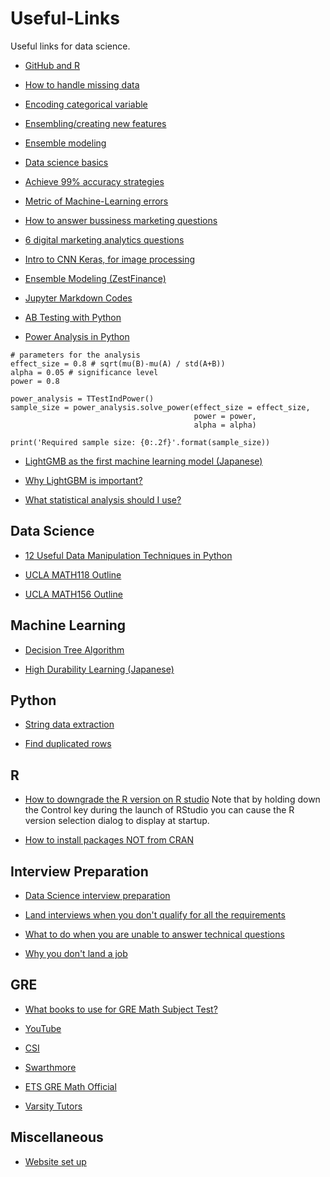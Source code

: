 # Useful-Links
Useful links for data science.

- [GitHub and R](https://resources.github.com/whitepapers/github-and-rstudio/)

- [How to handle missing data](https://machinelearningmastery.com/handle-missing-data-python/)

- [Encoding categorical variable](https://pbpython.com/categorical-encoding.html)

- [Ensembling/creating new features](https://www.kaggle.com/arthurtok/introduction-to-ensembling-stacking-in-python)

- [Ensemble modeling](https://www.kaggle.com/yassineghouzam/titanic-top-4-with-ensemble-modeling)

- [Data science basics](https://www.kaggle.com/startupsci/titanic-data-science-solutions)

- [Achieve 99% accuracy strategies](https://www.kaggle.com/ldfreeman3/a-data-science-framework-to-achieve-99-accuracy)

- [Metric of Machine-Learning errors](https://towardsdatascience.com/how-to-select-the-right-evaluation-metric-for-machine-learning-models-part-1-regrression-metrics-3606e25beae0)

- [How to answer bussiness marketing questions](https://blog.hubspot.com/marketing/marketing-questions-analytics)

- [6 digital marketing analytics questions](https://www.socialmediatoday.com/news/6-digital-marketing-analytics-questions-answered/539450/)

- [Intro to CNN Keras, for image processing](https://www.kaggle.com/yassineghouzam/introduction-to-cnn-keras-0-997-top-6)

- [Ensemble Modeling (ZestFinance)](https://www.zestfinance.com/blog/many-heads-are-better-than-one-making-the-case-for-ensemble-learning)

- [Jupyter Markdown Codes](https://jupyter-notebook.readthedocs.io/en/stable/examples/Notebook/Working%20With%20Markdown%20Cells.html)

- [AB Testing with Python](https://towardsdatascience.com/the-math-behind-a-b-testing-with-example-code-part-1-of-2-7be752e1d06f)

- [Power Analysis in Python](https://towardsdatascience.com/introduction-to-power-analysis-in-python-e7b748dfa26)

```{python}
# parameters for the analysis 
effect_size = 0.8 # sqrt(mu(B)-mu(A) / std(A+B))
alpha = 0.05 # significance level
power = 0.8

power_analysis = TTestIndPower()
sample_size = power_analysis.solve_power(effect_size = effect_size, 
                                         power = power, 
                                         alpha = alpha)

print('Required sample size: {0:.2f}'.format(sample_size))
```
- [LightGMB as the first machine learning model (Japanese)](https://upura.hatenablog.com/entry/2019/10/29/184617)

- [Why LightGBM is important?](https://medium.com/@pushkarmandot/https-medium-com-pushkarmandot-what-is-lightgbm-how-to-implement-it-how-to-fine-tune-the-parameters-60347819b7fc)

- [What statistical analysis should I use?](https://stats.idre.ucla.edu/spss/whatstat/what-statistical-analysis-should-i-usestatistical-analyses-using-spss/?fbclid=IwAR2pyDQW57ev3wYNkFnjg_p-kBYA6Vxyd0KT58cuom2veNo0a2-hgVZXZak)

## Data Science

- [12 Useful Data Manipulation Techniques in Python](https://www.analyticsvidhya.com/blog/2016/01/12-pandas-techniques-python-data-manipulation/)

- [UCLA MATH118 Outline](https://www.math.ucla.edu/ugrad/courses/math/118)

- [UCLA MATH156 Outline](https://www.math.ucla.edu/ugrad/courses/math/156)

## Machine Learning

- [Decision Tree Algorithm](https://medium.com/deep-math-machine-learning-ai/chapter-4-decision-trees-algorithms-b93975f7a1f1)

- [High Durability Learning (Japanese)](https://jbpress.ismedia.jp/articles/-/58423?page=2)

## Python

- [String data extraction](https://docs.python.org/3/howto/regex.html)

- [Find duplicated rows](https://thispointer.com/pandas-find-duplicate-rows-in-a-dataframe-based-on-all-or-selected-columns-using-dataframe-duplicated-in-python/)

## R
- [How to downgrade the R version on R studio](https://support.rstudio.com/hc/en-us/articles/200486138-Changing-R-versions-for-RStudio-desktop)
Note that by holding down the Control key during the launch of RStudio you can cause the R version selection dialog to display at startup.

- [How to install packages NOT from CRAN](https://support.datacamp.com/hc/en-us/articles/360006286174-How-to-install-R-packages-that-are-not-hosted-on-CRAN)


## Interview Preparation

- [Data Science interview preparation](https://towardsdatascience.com/preparing-for-in-person-data-science-interviews-some-thoughts-5e2677ee30d9)

- [Land interviews when you don't qualify for all the requirements](https://www.themuse.com/advice/8-ways-you-can-still-land-an-interview-when-you-dont-meet-all-the-requirements)

- [What to do when you are unable to answer technical questions](https://www.quora.com/What-should-I-do-when-asked-a-technical-question-that-I-am-unable-to-answer-at-that-moment-during-a-software-internship-interview)

- [Why you don't land a job](https://www.themuse.com/advice/3-reasons-youre-not-getting-hired-even-though-youre-100-qualified)

## GRE

- [What books to use for GRE Math Subject Test?](https://math.stackexchange.com/questions/269549/recommending-books-for-gre-math-subject-test)

- [YouTube](https://www.youtube.com/watch?list=PLBiVnG9A5gceFbk7oTBHALETI2SUmplIL&v=jvgm7IcZeAk&feature=emb_title)

- [CSI](https://www.math.csi.cuny.edu/News/Files/GRE-Announcement.pdf)

- [Swarthmore](http://www.swarthmore.edu/NatSci/wstromq1/Math-Practice.pdf)

- [ETS GRE Math Official](https://www.ets.org/gre/subject/about/content/mathematics)

- [Varsity Tutors](https://www.varsitytutors.com/gre_subject_test_math-practice-tests)

## Miscellaneous

- [Website set up](https://websitesetup.org/)








